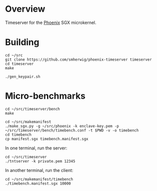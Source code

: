 Overview
========

Timeserver for the [Phoenix](https://github.com/smherwig/phoenix) SGX microkernel.


Building
========

```
cd ~/src
git clone https://github.com/smherwig/phoenix-timeserver timeserver
cd timeserver
make
```

```
./gen_keypair.sh
```



Micro-benchmarks
================

```
cd ~/src/timeserver/bench
make
```

```
cd ~/src/makemanifest
./make_sgx.py -g ~/src/phoenix -k enclave-key.pem -p ~/src/timeserver/bench/timebench.conf -t $PWD -v -o timebench
cd timebench
cp manifest.sgx timebench.manifest.sgx
```

In one terminal, run the server:

```
cd ~/src/timeserver
./tntserver -k private.pem 12345
```

In another terminal, run the client:

```
cd ~/src/makemanifest/timebench
./timebench.manifest.sgx 10000
```
